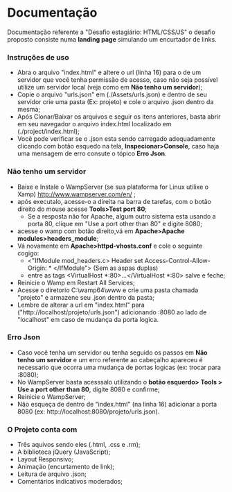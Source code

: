 # Documentação

Documentação referente a "Desafio estagiário: HTML/CSS/JS" o desafio proposto consiste numa **landing page** simulando um encurtador de links. 

### Instruções de uso

- Abra o arquivo "index.html" e altere o url (linha 16) para o de um servidor que você tenha permissão de acesso, caso não seja possível utilize um servidor local (veja como em **Não tenho um servidor**);    
- Copie o arquivo "urls.json" em (./Assets/urls.json) e dentro de seu servidor crie uma pasta (Ex: projeto) e cole o arquivo .json dentro da mesma;
- Após Clonar/Baixar os arquivos e seguir os itens anteriores, basta abrir em seu navegador o arquivo index.html localizado em (./project/index.html);
- Você pode verificar se o .json esta sendo carregado adequadamente clicando com botão esquedo na tela, **Inspecionar>Console**, caso haja uma mensagem de erro consute o tópico **Erro Json**. 

### Não tenho um servidor

- Baixe e Instale o WampServer (se sua plataforma for Linux utilixe o Xamp) http://www.wampserver.com/en/  ;
- após executalo, acesse-o a direita na barra de tarefas, com o botão direito do mouse acesse **Tools>Test port 80**;
	- Se a resposta não for Apache, algum outro sistema esta usando a porta 80, clique em "Use a port other than 80" e digite 8080;
- acesse o wamp com botão direito,vá em **Apache>Apache modules>headers_module**;
- Vá novamente em **Apache>httpd-vhosts.conf** e cole o seguinte cogigo:
	- <"IfModule mod_headers.c> Header set Access-Control-Allow-Origin: * </IfModule"> (Sem as aspas duplas)
    - entre as tags <VirtualHost *:80>...</VirtualHost *:80> salve e feche;
- Reinicie o Wamp  em Restart All Services;
- Acesse o diretorio C:\wamp64\www e crie uma pasta chamada "projeto" e armazene seu .json dentro da pasta;
- Lembre de alterar a url em "index.html" para ("http://localhost/projeto/urls.json") adicionando :8080 ao lado de "localhost" em caso de mudança da porta logica.

### Erro Json

- Caso você tenha um servidor ou tenha seguido os passos em **Não tenho um servidor** e um erro referente ao cabeçalho apareceu é necessario que ocorra uma mudança de portas logicas (ex: trocar para :8080);
- No WampServer basta acesssalo utilizando o **botão esquerdo> Tools > Use a port other than 80**, digite 8080 e confirme;
- Reinicie o WampServer;
- Não esqueça de dentro de "index.html" (na linha 16) adicionar a porta 8080 (ex: http://localhost:8080/projeto/urls.json).


### O Projeto conta com

- Três aquivos sendo eles (.html, .css e .rm);
- A biblioteca jQuery (JavaScript);
- Layout Responsivo;
- Animação (encurtamento de link);
- Leitura de arquivo .json;
- Comentários indicativos moderados;


